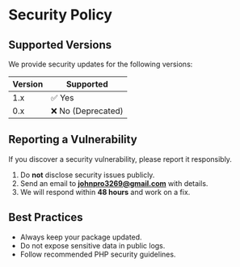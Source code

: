 # Security Policy

## Supported Versions
We provide security updates for the following versions:

| Version | Supported          |
| ------- | ------------------ |
| 1.x     | ✅ Yes             |
| 0.x     | ❌ No (Deprecated) |

## Reporting a Vulnerability
If you discover a security vulnerability, please report it responsibly.

1. Do **not** disclose security issues publicly.
2. Send an email to **johnpro3269@gmail.com** with details.
3. We will respond within **48 hours** and work on a fix.

## Best Practices
- Always keep your package updated.
- Do not expose sensitive data in public logs.
- Follow recommended PHP security guidelines.

